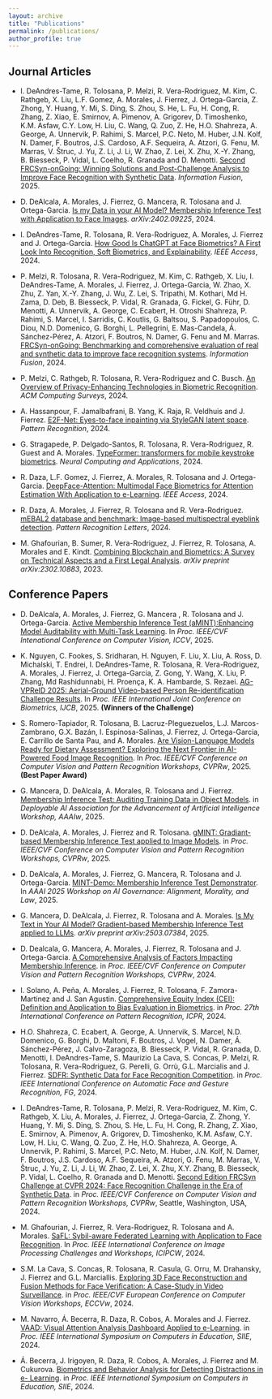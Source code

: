 ```yaml
---
layout: archive
title: "Publications"
permalink: /publications/
author_profile: true
---
```


Journal Articles
-----

- I. DeAndres-Tame, R. Tolosana, P. Melzi, R. Vera-Rodriguez, M. Kim, C. Rathgeb, X. Liu, L.F. Gomez, A. Morales, J. Fierrez, J. Ortega-Garcia, Z. Zhong, Y. Huang, Y. Mi, S. Ding, S. Zhou, S. He, L. Fu, H. Cong, R. Zhang, Z. Xiao, E. Smirnov, A. Pimenov, A. Grigorev, D. Timoshenko, K.M. Asfaw, C.Y. Low, H. Liu, C. Wang, Q. Zuo, Z. He, H.O. Shahreza, A. George, A. Unnervik, P. Rahimi, S. Marcel, P.C. Neto, M. Huber, J.N. Kolf, N. Damer, F. Boutros, J.S. Cardoso, A.F. Sequeira, A. Atzori, G. Fenu, M. Marras, V. Štruc, J. Yu, Z. Li, J. Li, W. Zhao, Z. Lei, X. Zhu, X.-Y. Zhang, B. Biesseck, P. Vidal, L. Coelho, R. Granada and D. Menotti. <a href="https://doi.org/10.1016/j.inffus.2025.103099" target="_blank">Second FRCSyn-onGoing: Winning Solutions and Post-Challenge Analysis to Improve Face Recognition with Synthetic Data</a>. *Information Fusion*, 2025.

- D. DeAlcala, A. Morales, J. Fierrez, G. Mancera, R. Tolosana and J. Ortega-Garcia. <a href="https://arxiv.org/abs/2402.09225" target="_blank">Is my Data in your AI Model? Membership Inference Test with Application to Face Images</a>. *arXiv:2402.09225*, 2024.

- I. DeAndres-Tame, R. Tolosana, R. Vera-Rodriguez, A. Morales, J. Fierrez and J. Ortega-Garcia. <a href="https://ieeexplore.ieee.org/abstract/document/10445251" target="_blank">How Good Is ChatGPT at Face Biometrics? A First Look Into Recognition, Soft Biometrics, and Explainability</a>. *IEEE Access*, 2024.

- P. Melzi, R. Tolosana, R. Vera-Rodriguez, M. Kim, C. Rathgeb, X. Liu, I. DeAndres-Tame, A. Morales, J. Fierrez, J. Ortega-Garcia, W. Zhao, X. Zhu, Z. Yan, X.-Y. Zhang, J. Wu, Z. Lei, S. Tripathi, M. Kothari, Md H. Zama, D. Deb, B. Biesseck, P. Vidal, R. Granada, G. Fickel, G. Führ, D. Menotti, A. Unnervik, A. George, C. Ecabert, H. Otroshi Shahreza, P. Rahimi, S. Marcel, I. Sarridis, C. Koutlis, G. Baltsou, S. Papadopoulos, C. Diou, N.D. Domenico, G. Borghi, L. Pellegrini, E. Mas-Candela, Á. Sánchez-Pérez, A. Atzori, F. Boutros, N. Damer, G. Fenu and M. Marras. <a href="https://www.sciencedirect.com/science/article/pii/S1566253524001003" target="_blank">FRCSyn-onGoing: Benchmarking and comprehensive evaluation of real and synthetic data to improve face recognition systems</a>. *Information Fusion*, 2024.

- P. Melzi, C. Rathgeb, R. Tolosana, R. Vera-Rodriguez and C. Busch. <a href="https://dl.acm.org/doi/full/10.1145/3664596" target="_blank">An Overview of Privacy-Enhancing Technologies in Biometric Recognition</a>. *ACM Computing Surveys*, 2024.

- A. Hassanpour, F. Jamalbafrani, B. Yang, K. Raja, R. Veldhuis and J. Fierrez. <a href="https://www.sciencedirect.com/science/article/pii/S0031320324001936" target="_blank">E2F-Net: Eyes-to-face inpainting via StyleGAN latent space</a>. *Pattern Recognition*, 2024.

- G. Stragapede, P. Delgado-Santos, R. Tolosana, R. Vera-Rodriguez, R. Guest and A. Morales. <a href="https://link.springer.com/article/10.1007/s00521-024-10140-2" target="_blank">TypeFormer: transformers for mobile keystroke biometrics</a>. *Neural Computing and Applications*, 2024.

- R. Daza, L.F. Gomez, J. Fierrez, A. Morales, R. Tolosana and J. Ortega-Garcia. <a href="https://ieeexplore.ieee.org/document/10633208" target="_blank">DeepFace-Attention: Multimodal Face Biometrics for Attention Estimation With Application to e-Learning</a>. *IEEE Access*, 2024.

- R. Daza, A. Morales, J. Fierrez, R. Tolosana and R. Vera-Rodriguez. <a href="https://www.sciencedirect.com/science/article/pii/S0167865524001120" target="_blank">mEBAL2 database and benchmark: Image-based multispectral eyeblink detection</a>. *Pattern Recognition Letters*, 2024.

- M. Ghafourian, B. Sumer, R. Vera-Rodriguez, J. Fierrez, R. Tolosana, A. Morales and E. Kindt. <a href="https://arxiv.org/abs/2302.10883" target="_blank">Combining Blockchain and Biometrics: A Survey on Technical Aspects and a First Legal Analysis</a>. *arXiv preprint arXiv:2302.10883*, 2023.

Conference Papers
-----

- D. DeAlcala, A. Morales, J. Fierrez, G. Mancera , R. Tolosana and J. Ortega-Garcia. <a href="">Active Membership Inference Test (aMINT):Enhancing Model Auditability with Multi-Task Learning</a>. In *Proc. IEEE/CVF Intenational Conference on Computer Vision, ICCV*, 2025.

- K. Nguyen, C. Fookes, S. Sridharan, H. Nguyen, F. Liu, X. Liu, A. Ross, D. Michalski, T. Endrei, I. DeAndres-Tame, R. Tolosana, R. Vera-Rodriguez, A. Morales, J. Fierrez, J. Ortega-Garcia, Z. Gong, Y. Wang, X. Liu, P. Zhang, Md Rashidunnabi, H. Proença, K. A. Hambarde, S. Rezaei. <a href="https://arxiv.org/pdf/2506.22843">AG-VPReID 2025: Aerial-Ground Video-based Person Re-identification Challenge Results</a>. In *Proc. IEEE International Joint Conference on Biometrics, IJCB*, 2025. **(Winners of the Challenge)**

- S. Romero-Tapiador, R. Tolosana, B. Lacruz-Pleguezuelos, L.J. Marcos-Zambrano, G.X. Bazán, I. Espinosa-Salinas, J. Fierrez, J. Ortega-Garcia, E. Carrillo de Santa Pau, and A. Morales. <a href="https://openaccess.thecvf.com/content/CVPR2025W/MTF/html/Romero-Tapiador_Are_Vision-Language_Models_Ready_for_Dietary_Assessment_Exploring_the_Next_CVPRW_2025_paper.html">Are Vision-Language Models Ready for Dietary Assessment? Exploring the Next Frontier in AI-Powered Food Image Recognition</a>. In *Proc. IEEE/CVF Conference on Computer Vision and Pattern Recognition Workshops, CVPRw*, 2025. **(Best Paper Award)**

- G. Mancera, D. DeAlcala, A. Morales, R. Tolosana and J. Fierrez. <a href="">Membership Inference Test: Auditing Training Data in Object Models</a>. in *Deployable AI Association for the Advancement of Artificial Intelligence Workshop, AAAIw*, 2025.

- D. DeAlcala, A. Morales, J. Fierrez and R. Tolosana. <a href="">gMINT: Gradiant-based Membership Inference Test applied to Image Models</a>. in *Proc. IEEE/CVF Conference on Computer Vision and Pattern Recognition Workshops, CVPRw*, 2025.

- D. DeAlcala, A. Morales, J. Fierrez, G. Mancera, R. Tolosana and J. Ortega-Garcia. <a href="https://aigovernance.github.io/" target="_blank">MINT-Demo: Membership Inference Test Demonstrator</a>. In *AAAI 2025 Workshop on AI Governance: Alignment, Morality, and Law*, 2025.

- G. Mancera, D. DeAlcala, J. Fierrez, R. Tolosana and A. Morales. <a href="https://arxiv.org/abs/2503.07384" target="_blank">Is My Text in Your AI Model? Gradient-based Membership Inference Test applied to LLMs</a>. *arXiv preprint arXiv:2503.07384*, 2025.

- D. Dealcala, G. Mancera, A. Morales, J. Fierrez, R. Tolosana and J. Ortega-Garcia. <a href="https://ieeexplore.ieee.org/document/10678207" target="_blank">A Comprehensive Analysis of Factors Impacting Membership Inference</a>. in *Proc. IEEE/CVF Conference on Computer Vision and Pattern Recognition Workshops, CVPRw*, 2024.

- I. Solano, A. Peña, A. Morales, J. Fierrez, R. Tolosana, F. Zamora-Martinez and J. San Agustin. <a href="https://dl.acm.org/doi/10.1007/978-3-031-78341-8_8" target="_blank">Comprehensive Equity Index (CEI): Definition and Application to Bias Evaluation in Biometrics</a>. in *Proc. 27th International Conference on Pattern Recognition, ICPR*, 2024.

- H.O. Shahreza, C. Ecabert, A. George, A. Unnervik, S. Marcel, N.D. Domenico, G. Borghi, D. Maltoni, F. Boutros, J. Vogel, N. Damer, Á. Sánchez-Pérez, J. Calvo-Zaragoza, B. Biesseck, P. Vidal, R. Granada, D. Menotti, I. DeAndres-Tame, S. Maurizio La Cava, S. Concas, P. Melzi, R. Tolosana, R. Vera-Rodriguez, G. Perelli, G. Orrù, G.L. Marcialis and J. Fierrez. <a href="https://ieeexplore.ieee.org/document/10581946" target="_blank">SDFR: Synthetic Data for Face Recognition Competition</a>. in *Proc. IEEE International Conference on Automatic Face and Gesture Recognition, FG*, 2024.

- I. DeAndres-Tame, R. Tolosana, P. Melzi, R. Vera-Rodriguez, M. Kim, C. Rathgeb, X. Liu, A. Morales, J. Fierrez, J. Ortega-Garcia, Z. Zhong, Y. Huang, Y. Mi, S. Ding, S. Zhou, S. He, L. Fu, H. Cong, R. Zhang, Z. Xiao, E. Smirnov, A. Pimenov, A. Grigorev, D. Timoshenko, K.M. Asfaw, C.Y. Low, H. Liu, C. Wang, Q. Zuo, Z. He, H.O. Shahreza, A. George, A. Unnervik, P. Rahimi, S. Marcel, P.C. Neto, M. Huber, J.N. Kolf, N. Damer, F. Boutros, J.S. Cardoso, A.F. Sequeira, A. Atzori, G. Fenu, M. Marras, V. Štruc, J. Yu, Z. Li, J. Li, W. Zhao, Z. Lei, X. Zhu, X.Y. Zhang, B. Biesseck, P. Vidal, L. Coelho, R. Granada and D. Menotti. <a href="https://ieeexplore.ieee.org/document/10678240" target="_blank">Second Edition FRCSyn Challenge at CVPR 2024: Face Recognition Challenge in the Era of Synthetic Data</a>. in *Proc. IEEE/CVF Conference on Computer Vision and Pattern Recognition Workshops, CVPRw*, Seattle, Washington, USA, 2024.

- M. Ghafourian, J. Fierrez, R. Vera-Rodriguez, R. Tolosana and A. Morales. <a href="https://ieeexplore.ieee.org/document/10769131" target="_blank">SaFL: Sybil-aware Federated Learning with Application to Face Recognition</a>. In *Proc. IEEE International Conference on Image Processing Challenges and Workshops, ICIPCW*, 2024.

- S.M. La Cava, S. Concas, R. Tolosana, R. Casula, G. Orru, M. Drahansky, J. Fierrez and G.L. Marciallis. <a href="https://arxiv.org/abs/2409.10481" target="_blank">Exploring 3D Face Reconstruction and Fusion Methods for Face Verification: A Case-Study in Video Surveillance</a>. in *Proc. IEEE/CVF European Conference on Computer Vision Workshops, ECCVw*, 2024.

- M. Navarro, Á. Becerra, R. Daza, R. Cobos, A. Morales and J. Fierrez. <a href="https://ieeexplore.ieee.org/abstract/document/10604520" target="_blank">VAAD: Visual Attention Analysis Dashboard Applied to e-Learning</a>. in *Proc. IEEE International Symposium on Computers in Education, SIIE*, 2024.

- Á. Becerra,  J. Irigoyen, R. Daza, R. Cobos, A. Morales, J. Fierrez and M. Cukurova. <a href="https://ieeexplore.ieee.org/abstract/document/10604582" target="_blank">Biometrics and Behavior Analysis for Detecting Distractions in e- Learning</a>. in *Proc. IEEE International Symposium on Computers in Education, SIIE*, 2024.